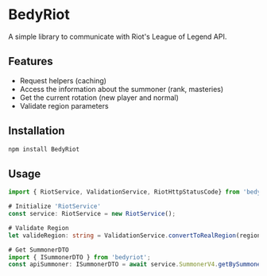 
# BedyRiot

A simple library to communicate with Riot's League of Legend API.

## Features
- Request helpers (caching)
- Access the information about the summoner (rank, masteries)
- Get the current rotation (new player and normal)
- Validate region parameters

## Installation

```bash
npm install BedyRiot
```

## Usage

```typescript
import { RiotService, ValidationService, RiotHttpStatusCode} from 'bedyriot';

# Initialize 'RiotService'
const service: RiotService = new RiotService();

# Validate Region
let valideRegion: string = ValidationService.convertToRealRegion(region);

# Get SummonerDTO
import { ISummonerDTO } from 'bedyriot';
const apiSummoner: ISummonerDTO = await service.SummonerV4.getBySummonerName(summonerName, region);
```
